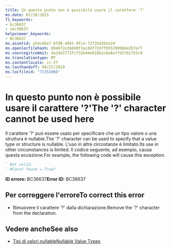 ```yaml
---
title: In questo punto non è possibile usare il carattere '?'
ms.date: 07/20/2015
f1_keywords:
- bc36637
- vbc36637
helpviewer_keywords:
- BC36637
ms.assetid: a54c46e7-8fd8-4941-9fce-72f2b41b5e24
ms.openlocfilehash: b946f2e3b0d0f3ac0d772d7f8552899bb42bfe77
ms.sourcegitcommit: da2dd2772fcf32b44eb18b1cbe8affd17b1753c9
ms.translationtype: MT
ms.contentlocale: it-IT
ms.lasthandoff: 09/27/2019
ms.locfileid: "71351966"
---
```

# <a name="the--character-cannot-be-used-here"></a><span data-ttu-id="a2e61-102">In questo punto non è possibile usare il carattere '?'</span><span class="sxs-lookup"><span data-stu-id="a2e61-102">The '?' character cannot be used here</span></span>
<span data-ttu-id="a2e61-103">Il carattere '?' può essere usato per specificare che un tipo valore o una struttura è nullable.</span><span class="sxs-lookup"><span data-stu-id="a2e61-103">The '?' character can be used to specify that a value type or structure is nullable.</span></span> <span data-ttu-id="a2e61-104">L'uso in altre circostanze è limitato.</span><span class="sxs-lookup"><span data-stu-id="a2e61-104">Its use in other circumstances is limited.</span></span> <span data-ttu-id="a2e61-105">Il codice seguente, ad esempio, causa questa eccezione.</span><span class="sxs-lookup"><span data-stu-id="a2e61-105">For example, the following code will cause this exception.</span></span>  
  
```vb  
' Not valid.  
' #Const found = True?  
```  
  
 <span data-ttu-id="a2e61-106">**ID errore:** BC36637</span><span class="sxs-lookup"><span data-stu-id="a2e61-106">**Error ID:** BC36637</span></span>  
  
## <a name="to-correct-this-error"></a><span data-ttu-id="a2e61-107">Per correggere l'errore</span><span class="sxs-lookup"><span data-stu-id="a2e61-107">To correct this error</span></span>  
  
- <span data-ttu-id="a2e61-108">Rimuovere il carattere '?' dalla dichiarazione.</span><span class="sxs-lookup"><span data-stu-id="a2e61-108">Remove the '?' character from the declaration.</span></span>  
  
## <a name="see-also"></a><span data-ttu-id="a2e61-109">Vedere anche</span><span class="sxs-lookup"><span data-stu-id="a2e61-109">See also</span></span>

- [<span data-ttu-id="a2e61-110">Tipi di valori nullable</span><span class="sxs-lookup"><span data-stu-id="a2e61-110">Nullable Value Types</span></span>](../../visual-basic/programming-guide/language-features/data-types/nullable-value-types.md)
